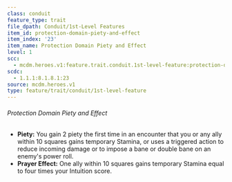 ```yaml
---
class: conduit
feature_type: trait
file_dpath: Conduit/1st-Level Features
item_id: protection-domain-piety-and-effect
item_index: '23'
item_name: Protection Domain Piety and Effect
level: 1
scc:
  - mcdm.heroes.v1:feature.trait.conduit.1st-level-feature:protection-domain-piety-and-effect
scdc:
  - 1.1.1:8.1.8.1:23
source: mcdm.heroes.v1
type: feature/trait/conduit/1st-level-feature
---
```


###### Protection Domain Piety and Effect

- **Piety:** You gain 2 piety the first time in an encounter that you or any ally within 10 squares gains temporary Stamina, or uses a triggered action to reduce incoming damage or to impose a bane or double bane on an enemy's power roll.
- **Prayer Effect:** One ally within 10 squares gains temporary Stamina equal to four times your Intuition score.
